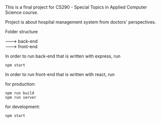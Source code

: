 This is a final project for CS290 - Special Topics in Applied Computer Science course.

Project is about hospital management system from doctors' perspectives.

Folder structure

 ---> back-end<br>
 ---> front-end

 In order to run back-end that is written with express, run

 ```
 npm start
 ```

 In order to run front-end that is written with react, run

for production:

 ```
 npm run build
 npm run server
 ```

 for development:

 ```
 npm start
 ```
